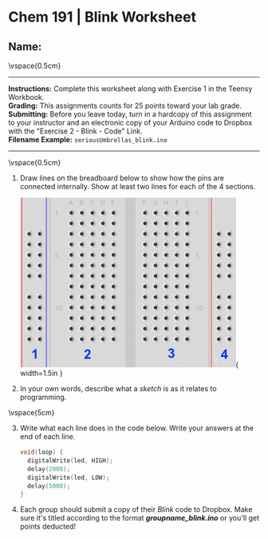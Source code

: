 # Chem 191 | Blink Worksheet

## Name:

  \vspace{0.5cm}

____________________________________________________________
**Instructions:** Complete this worksheet along with Exercise 1 in the Teensy Workbook.  
**Grading:** This assignments counts for 25 points toward your lab grade.  
**Submitting:** Before you leave today, turn in a hardcopy of this assignment to your instructor and an electronic copy of your Arduino code to Dropbox with the "Exercise 2 - Blink - Code" Link.    
**Filename Example:** `seriousUmbrellas_blink.ino`  
 ____________________________________________________________

  \vspace{0.5cm}

1. Draw lines on the breadboard below to show how the pins are connected internally.  Show at least two lines  for each of the 4 sections.


    ![](img/c191_f2019_lp2_teensy_breadboard.png){ width=1.5in }


2. In your own words, describe what a *sketch* is as it relates to programming.

  \vspace{5cm}


3. Write what each line does in the code below.  Write your answers at the end of each line.

    ```Cpp
    void(loop) {
      digitalWrite(led, HIGH);
      delay(2000);
      digitalWrite(led, LOW);
      delay(5000);
    }
    ```

4. Each group should submit a copy of their *Blink* code to Dropbox.  Make sure it's titled according to the format ***groupname_blink.ino*** or you'll get points deducted!
